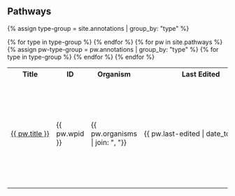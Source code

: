 <h2>Pathways</h2>

{% assign type-group = site.annotations | group_by: "type" %}

<table>
  <th>Title</th>
  <th>ID</th>
  <th>Organism</th>
  <th>Last Edited</th>
  <th>Communities</th>
  {% for type in type-group %}  
    <th>{{type.name}}</th>
  {% endfor %}
  {% for pw in site.pathways %}
  {% assign pw-type-group = pw.annotations | group_by: "type" %}
  <tr>
    <td style="white-space: nowrap;">
      <a class="btn btn-sm btn-pill btn-secondary" href="{{ pw.url }}">{{ pw.title }}</a>
    </td>
    <td>{{ pw.wpid }}</td>
    <td>{{ pw.organisms | join: ", "}}</td>
    <td style="white-space: nowrap;">{{ pw.last-edited | date_to_string}}</td>
    <td>{{ pw.communities | join: ", "}}</td>
    {% for type in type-group %}  
      <td>
      {% for pw-type in pw-type-group %}
        {% if pw-type.name == type.name %}
          {{pw-type.items | map: "value" | join: ", "}}
        {% endif %}
      {% endfor %}
      </td>
    {% endfor %}
  </tr>
  {% endfor %}
</table>

